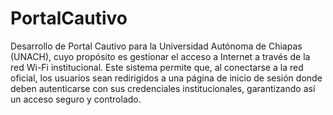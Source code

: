 # PortalCautivo

Desarrollo de Portal Cautivo para la Universidad Autónoma de Chiapas (UNACH), cuyo propósito es gestionar el acceso a Internet a través de la red Wi-Fi institucional. Este sistema permite que, al conectarse a la red oficial, los usuarios sean redirigidos a una página de inicio de sesión donde deben autenticarse con sus credenciales institucionales, garantizando así un acceso seguro y controlado.
